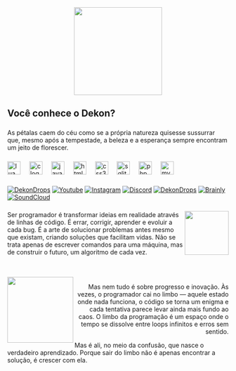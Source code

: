 <div align="center">
  <img height="200" src="https://i.imgur.com/ah4AhDH.png"  />
</div>

<h2 align="left">Você conhece o  Dekon?</h2>

###

<p align="left">As pétalas caem do céu como se a própria natureza quisesse sussurrar que, mesmo após a tempestade, a beleza e a esperança sempre encontram um jeito de florescer.</p>

###

<div align="left">
  <img src="https://cdn.jsdelivr.net/gh/devicons/devicon/icons/lua/lua-original.svg" height="30" alt="lua logo"  />
  <img width="12" />
  <img src="https://cdn.jsdelivr.net/gh/devicons/devicon/icons/c/c-original.svg" height="30" alt="c logo"  />
  <img width="12" />
  <img src="https://cdn.jsdelivr.net/gh/devicons/devicon/icons/javascript/javascript-original.svg" height="30" alt="javascript logo"  />
  <img width="12" />
  <img src="https://cdn.jsdelivr.net/gh/devicons/devicon/icons/html5/html5-original.svg" height="30" alt="html5 logo"  />
  <img width="12" />
  <img src="https://cdn.jsdelivr.net/gh/devicons/devicon/icons/css3/css3-original.svg" height="30" alt="css3 logo"  />
  <img width="12" />
  <img src="https://cdn.jsdelivr.net/gh/devicons/devicon/icons/sqlite/sqlite-original.svg" height="30" alt="sqlite logo"  />
  <img width="12" />
  <img src="https://cdn.jsdelivr.net/gh/devicons/devicon/icons/php/php-original.svg" height="30" alt="php logo"  />
  <img width="12" />
  <img src="https://cdn.jsdelivr.net/gh/devicons/devicon/icons/mysql/mysql-original.svg" height="30" alt="mysql logo"  />
</div>

###

[![DekonDrops](https://i.imgur.com/wCs2u6n.png)](https://dekondrops.blogspot.com/)
[![Youtube](https://i.imgur.com/cZu4uDa.png)](https://www.youtube.com/@Dekonpriv/)
[![Instagram](https://i.imgur.com/KNx94tT.png)](https://www.instagram.com/dekonpriv)
[![Discord](https://i.imgur.com/cm9pvLD.png)](https://discord.com/invite/ctxDkwurwk)
[![DekonDrops](https://i.imgur.com/MAajuJ0.png)](https://deviantart.com/dekonartes)
[![Brainly](https://i.imgur.com/CXoh7Lg.png)](https://brainly.com.br/app/profile/47172931/answers)
[![SoundCloud](https://i.imgur.com/DuxbE5Z.png)](http://soundcloud.com/dekonofc)

###

<img align="right" height="100" src="https://i.imgur.com/OjgHpnO.png"  />
<p alight="left">Ser programador é transformar ideias em realidade através de linhas de código. É errar, corrigir, aprender e evoluir a cada bug. É a arte de solucionar problemas antes mesmo que existam, criando soluções que facilitam vidas. Não se trata apenas de escrever comandos para uma máquina, mas de construir o futuro, um algoritmo de cada vez.</p>
<br>
<br>
<img align="left" height="150" src="https://i.imgur.com/VGd2sj9.png"/>
<p align="right">Mas nem tudo é sobre progresso e inovação. Às vezes, o programador cai no limbo — aquele estado onde nada funciona, o código se torna um enigma e cada tentativa parece levar ainda mais fundo ao caos. O limbo da programação é um espaço onde o tempo se dissolve entre loops infinitos e erros sem sentido.</p>
<p>Mas é ali, no meio da confusão, que nasce o verdadeiro aprendizado. Porque sair do limbo não é apenas encontrar a solução, é crescer com ela.</p>
